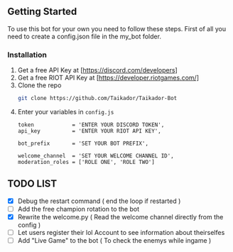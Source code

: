 <!-- GETTING STARTED -->
## Getting Started

To use this bot for your own you need to follow these steps.
First of all you need to create a config.json file in the my_bot folder.

### Installation

1. Get a free API Key at [https://discord.com/developers]
2. Get a free RIOT API Key at [https://developer.riotgames.com/]
3. Clone the repo
   ```sh
   git clone https://github.com/Taikador/Taikador-Bot
   ```
4. Enter your variables in `config.js`
   ```JS
   token            = 'ENTER YOUR DISCORD TOKEN',
   api_key          = 'ENTER YOUR RIOT API KEY',
   
   bot_prefix       = 'SET YOUR BOT PREFIX',
   
   welcome_channel  = 'SET YOUR WELCOME CHANNEL ID',
   moderation_roles = ['ROLE ONE', 'ROLE TWO']
   ```

 ## TODO LIST

- [x] Debug the restart command ( end the loop if restarted )
- [ ] Add the free champion rotation to the bot
- [x] Rewrite the welcome.py ( Read the welcome channel directly from the config )
- [ ] Let users register their lol Account to see information about theirselfes
- [ ] Add "Live Game" to the bot ( To check the enemys while ingame )
